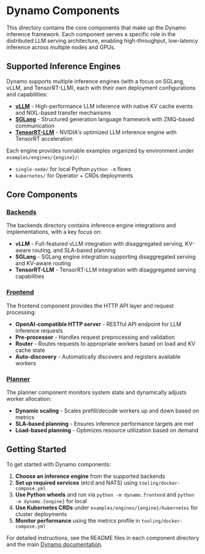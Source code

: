 <!--
SPDX-FileCopyrightText: Copyright (c) 2024-2025 NVIDIA CORPORATION & AFFILIATES. All rights reserved.
SPDX-License-Identifier: Apache-2.0

Licensed under the Apache License, Version 2.0 (the "License");
you may not use this file except in compliance with the License.
You may obtain a copy of the License at

https://www.apache.org/licenses/LICENSE-2.0

Unless required by applicable law or agreed to in writing, software
distributed under the License is distributed on an "AS IS" BASIS,
WITHOUT WARRANTIES OR CONDITIONS OF ANY KIND, either express or implied.
See the License for the specific language governing permissions and
limitations under the License.
-->

# Dynamo Components

This directory contains the core components that make up the Dynamo inference framework. Each component serves a specific role in the distributed LLM serving architecture, enabling high-throughput, low-latency inference across multiple nodes and GPUs.

## Supported Inference Engines

Dynamo supports multiple inference engines (with a focus on SGLang, vLLM, and TensorRT-LLM), each with their own deployment configurations and capabilities:

- **[vLLM](backends/vllm/README.md)** - High-performance LLM inference with native KV cache events and NIXL-based transfer mechanisms
- **[SGLang](backends/sglang/README.md)** - Structured generation language framework with ZMQ-based communication
- **[TensorRT-LLM](backends/trtllm/README.md)** - NVIDIA's optimized LLM inference engine with TensorRT acceleration

Each engine provides runnable examples organized by environment under `examples/engines/{engine}/`:
- `single-node/` for local Python `python -m` flows
- `kubernetes/` for Operator + CRDs deployments

## Core Components

### [Backends](backends/)

The backends directory contains inference engine integrations and implementations, with a key focus on:

- **vLLM** - Full-featured vLLM integration with disaggregated serving, KV-aware routing, and SLA-based planning
- **SGLang** - SGLang engine integration supporting disaggregated serving and KV-aware routing
- **TensorRT-LLM** - TensorRT-LLM integration with disaggregated serving capabilities


### [Frontend](frontend/)

The frontend component provides the HTTP API layer and request processing:

- **OpenAI-compatible HTTP server** - RESTful API endpoint for LLM inference requests
- **Pre-processor** - Handles request preprocessing and validation
- **Router** - Routes requests to appropriate workers based on load and KV cache state
- **Auto-discovery** - Automatically discovers and registers available workers

### [Planner](planner/)

The planner component monitors system state and dynamically adjusts worker allocation:

- **Dynamic scaling** - Scales prefill/decode workers up and down based on metrics
- **SLA-based planning** - Ensures inference performance targets are met
- **Load-based planning** - Optimizes resource utilization based on demand

## Getting Started

To get started with Dynamo components:

1. **Choose an inference engine** from the supported backends
2. **Set up required services** (etcd and NATS) using `tooling/docker-compose.yml`
3. **Use Python wheels** and run via `python -m dynamo.frontend` and `python -m dynamo.{engine}` for local
4. **Use Kubernetes CRDs** under `examples/engines/{engine}/kubernetes` for cluster deployments
5. **Monitor performance** using the metrics profile in `tooling/docker-compose.yml`

For detailed instructions, see the README files in each component directory and the main [Dynamo documentation](../docs/).
